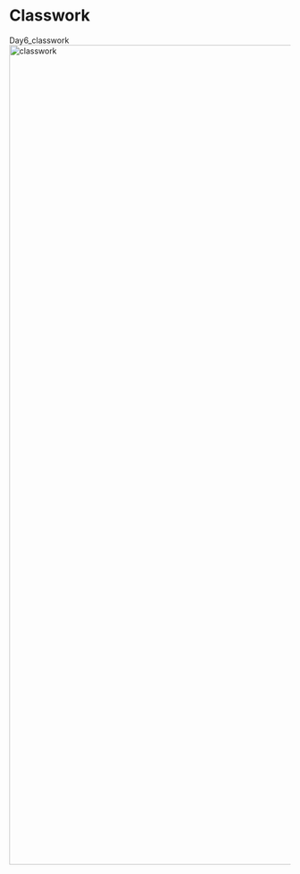 # Classwork
Day6_classwork
<img width="1469" alt="classwork" src="https://github.com/user-attachments/assets/3b3a1ca0-4cc8-4e12-8373-60c7bef31572" />
